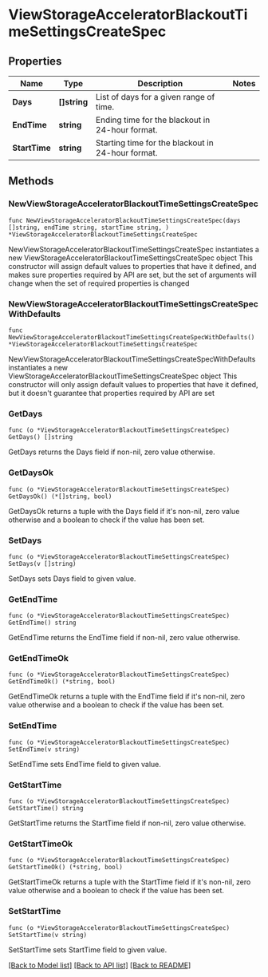 # ViewStorageAcceleratorBlackoutTimeSettingsCreateSpec

## Properties

Name | Type | Description | Notes
------------ | ------------- | ------------- | -------------
**Days** | **[]string** | List of days for a given range of time. | 
**EndTime** | **string** | Ending time for the blackout in 24-hour format. | 
**StartTime** | **string** | Starting time for the blackout in 24-hour format. | 

## Methods

### NewViewStorageAcceleratorBlackoutTimeSettingsCreateSpec

`func NewViewStorageAcceleratorBlackoutTimeSettingsCreateSpec(days []string, endTime string, startTime string, ) *ViewStorageAcceleratorBlackoutTimeSettingsCreateSpec`

NewViewStorageAcceleratorBlackoutTimeSettingsCreateSpec instantiates a new ViewStorageAcceleratorBlackoutTimeSettingsCreateSpec object
This constructor will assign default values to properties that have it defined,
and makes sure properties required by API are set, but the set of arguments
will change when the set of required properties is changed

### NewViewStorageAcceleratorBlackoutTimeSettingsCreateSpecWithDefaults

`func NewViewStorageAcceleratorBlackoutTimeSettingsCreateSpecWithDefaults() *ViewStorageAcceleratorBlackoutTimeSettingsCreateSpec`

NewViewStorageAcceleratorBlackoutTimeSettingsCreateSpecWithDefaults instantiates a new ViewStorageAcceleratorBlackoutTimeSettingsCreateSpec object
This constructor will only assign default values to properties that have it defined,
but it doesn't guarantee that properties required by API are set

### GetDays

`func (o *ViewStorageAcceleratorBlackoutTimeSettingsCreateSpec) GetDays() []string`

GetDays returns the Days field if non-nil, zero value otherwise.

### GetDaysOk

`func (o *ViewStorageAcceleratorBlackoutTimeSettingsCreateSpec) GetDaysOk() (*[]string, bool)`

GetDaysOk returns a tuple with the Days field if it's non-nil, zero value otherwise
and a boolean to check if the value has been set.

### SetDays

`func (o *ViewStorageAcceleratorBlackoutTimeSettingsCreateSpec) SetDays(v []string)`

SetDays sets Days field to given value.


### GetEndTime

`func (o *ViewStorageAcceleratorBlackoutTimeSettingsCreateSpec) GetEndTime() string`

GetEndTime returns the EndTime field if non-nil, zero value otherwise.

### GetEndTimeOk

`func (o *ViewStorageAcceleratorBlackoutTimeSettingsCreateSpec) GetEndTimeOk() (*string, bool)`

GetEndTimeOk returns a tuple with the EndTime field if it's non-nil, zero value otherwise
and a boolean to check if the value has been set.

### SetEndTime

`func (o *ViewStorageAcceleratorBlackoutTimeSettingsCreateSpec) SetEndTime(v string)`

SetEndTime sets EndTime field to given value.


### GetStartTime

`func (o *ViewStorageAcceleratorBlackoutTimeSettingsCreateSpec) GetStartTime() string`

GetStartTime returns the StartTime field if non-nil, zero value otherwise.

### GetStartTimeOk

`func (o *ViewStorageAcceleratorBlackoutTimeSettingsCreateSpec) GetStartTimeOk() (*string, bool)`

GetStartTimeOk returns a tuple with the StartTime field if it's non-nil, zero value otherwise
and a boolean to check if the value has been set.

### SetStartTime

`func (o *ViewStorageAcceleratorBlackoutTimeSettingsCreateSpec) SetStartTime(v string)`

SetStartTime sets StartTime field to given value.



[[Back to Model list]](../README.md#documentation-for-models) [[Back to API list]](../README.md#documentation-for-api-endpoints) [[Back to README]](../README.md)



